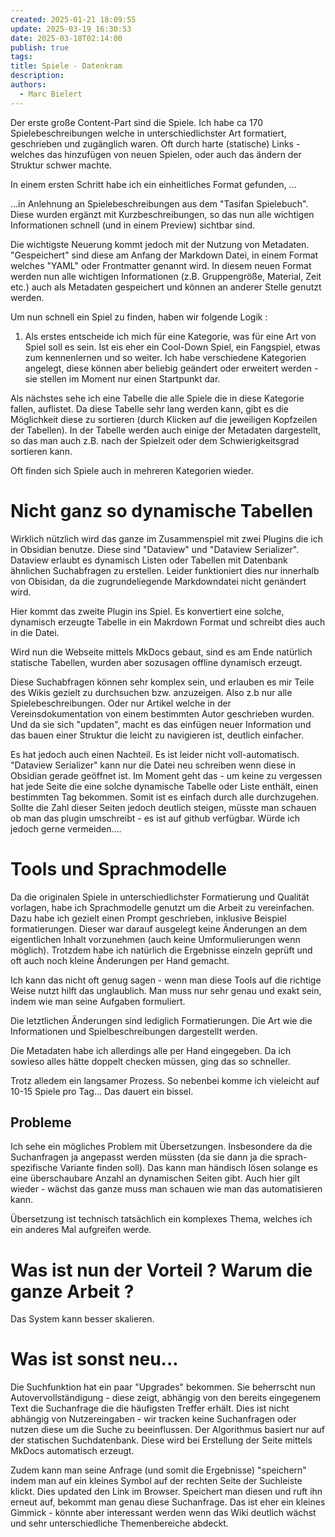 ```yaml
---
created: 2025-01-21 18:09:55
update: 2025-03-19 16:30:53
date: 2025-03-18T02:14:00
publish: true
tags: 
title: Spiele - Datenkram
description: 
authors:
  - Marc Bielert
---
```


Der erste große Content-Part sind die Spiele. Ich habe ca 170 Spielebeschreibungen welche in unterschiedlichster Art formatiert, geschrieben und zugänglich waren. Oft durch harte (statische) Links - welches das hinzufügen von neuen Spielen, oder auch das ändern der Struktur schwer machte.

In einem ersten Schritt habe ich ein einheitliches Format gefunden, ...
<!-- more -->
...in Anlehnung an Spielebeschreibungen aus dem  "Tasifan Spielebuch". Diese wurden ergänzt mit Kurzbeschreibungen, so das nun alle wichtigen Informationen schnell (und in einem Preview) sichtbar sind. 

Die wichtigste Neuerung kommt jedoch mit der Nutzung von Metadaten. "Gespeichert" sind diese am Anfang der Markdown Datei, in einem Format welches "YAML" oder Frontmatter genannt wird. 
In diesem neuen Format werden nun alle wichtigen Informationen (z.B. Gruppengröße, Material, Zeit etc.) auch als Metadaten gespeichert und können an anderer Stelle genutzt werden.

Um nun schnell ein Spiel zu finden, haben wir folgende Logik :
1. Als erstes entscheide ich mich für eine Kategorie, was für eine Art von Spiel soll es sein. Ist eis eher ein Cool-Down Spiel, ein Fangspiel, etwas zum kennenlernen und so weiter. Ich habe verschiedene Kategorien angelegt, diese können aber beliebig geändert oder erweitert werden - sie stellen im Moment nur einen Startpunkt dar.
   
 Als nächstes sehe ich eine Tabelle die alle Spiele die in diese Kategorie fallen, auflistet. Da diese Tabelle sehr lang werden kann, gibt es die Möglichkeit diese zu sortieren (durch Klicken auf die jeweiligen Kopfzeilen der Tabellen). In der Tabelle werden auch einige der Metadaten dargestellt, so das man auch z.B. nach der Spielzeit oder dem Schwierigkeitsgrad sortieren kann.
 
 Oft finden sich Spiele auch in mehreren Kategorien wieder.

# Nicht ganz so dynamische Tabellen

Wirklich nützlich wird das ganze im Zusammenspiel mit zwei Plugins die ich in Obsidian benutze. Diese sind "Dataview" und "Dataview Serializer".
Dataview erlaubt es dynamisch Listen oder Tabellen mit Datenbank ähnlichen Suchabfragen zu erstellen. Leider funktioniert dies nur innerhalb von Obisidan, da die zugrundeliegende Markdowndatei nicht genändert wird.

Hier kommt das zweite Plugin ins Spiel. Es konvertiert eine solche, dynamisch erzeugte Tabelle in ein Makrdown Format und schreibt dies auch in die Datei.

Wird nun die Webseite mittels MkDocs gebaut, sind es am Ende natürlich statische Tabellen, wurden aber sozusagen offline dynamisch erzeugt.

Diese Suchabfragen können sehr komplex sein, und erlauben es mir Teile des Wikis gezielt zu durchsuchen bzw. anzuzeigen. Also z.b nur alle Spielebeschreibungen. Oder nur Artikel welche in der Vereinsdokumentation von einem bestimmten Autor geschrieben wurden.
Und da sie sich "updaten", macht es das einfügen neuer Information und das bauen einer Struktur die leicht zu navigieren ist, deutlich einfacher.

Es hat jedoch auch einen Nachteil. Es ist leider nicht voll-automatisch. "Dataview Serializer" kann nur die Datei neu schreiben wenn diese in Obsidian gerade geöffnet ist. Im Moment geht das - um keine zu vergessen hat jede Seite die eine solche dynamische Tabelle oder Liste enthält, einen bestimmten Tag bekommen. Somit ist es einfach durch alle durchzugehen. Sollte die Zahl dieser Seiten jedoch deutlich steigen, müsste man schauen ob man das plugin umschreibt - es ist auf github verfügbar. Würde ich jedoch gerne vermeiden....

# Tools und Sprachmodelle

Da die originalen Spiele in unterschiedlichster Formatierung und Qualität vorlagen, habe ich Sprachmodelle genutzt um die Arbeit zu vereinfachen. Dazu habe ich gezielt einen Prompt geschrieben, inklusive Beispiel formatierungen. Dieser war darauf ausgelegt keine Änderungen an dem eigentlichen Inhalt vorzunehmen (auch keine Umformulierungen wenn möglich). Trotzdem habe ich natürlich die Ergebnisse einzeln geprüft und oft auch noch kleine Änderungen per Hand gemacht.

Ich kann das nicht oft genug sagen - wenn man diese Tools auf die richtige Weise nutzt hilft das unglaublich. Man muss nur sehr genau und exakt sein, indem wie man seine Aufgaben formuliert.

Die letztlichen Änderungen sind lediglich Formatierungen. Die Art wie die Informationen und Spielbeschreibungen dargestellt werden.

Die Metadaten habe ich allerdings alle per Hand eingegeben. Da ich sowieso alles hätte doppelt checken müssen, ging das so schneller.

Trotz alledem ein langsamer Prozess. So nebenbei komme ich vieleicht auf 10-15 Spiele pro Tag... Das dauert ein bissel.

## Probleme

Ich sehe ein mögliches Problem mit Übersetzungen. Insbesondere da die Suchanfragen ja angepasst werden müssten (da sie dann ja die sprach-spezifische Variante finden soll). Das kann man händisch lösen solange es eine überschaubare Anzahl an dynamischen Seiten gibt. 
Auch hier gilt wieder - wächst das ganze muss man schauen wie man das automatisieren kann.

Übersetzung ist technisch tatsächlich ein komplexes Thema, welches ich ein anderes Mal aufgreifen werde.

# Was ist nun der Vorteil ? Warum die ganze Arbeit ?

Das System kann besser skalieren.

# Was ist sonst neu...
Die Suchfunktion hat ein paar "Upgrades" bekommen.
Sie beherrscht nun Autovervollständigung - diese zeigt, abhängig von den bereits eingegenem Text die Suchanfrage die die häufigsten Treffer erhält. Dies ist nicht abhängig von Nutzereingaben - wir tracken keine Suchanfragen oder nutzen diese um die Suche zu beeinflussen.
Der Algorithmus basiert nur auf der statischen Suchdatenbank. Diese wird bei Erstellung der Seite mittels MkDocs automatisch erzeugt.

Zudem kann man seine Anfrage (und somit die Ergebnisse) "speichern" indem man auf ein kleines Symbol auf der rechten Seite der Suchleiste klickt. Dies updated den Link im Browser. Speichert man diesen und ruft ihn erneut auf, bekommt man genau diese Suchanfrage.
Das ist eher ein kleines Gimmick - könnte aber interessant werden wenn das Wiki deutlich wächst und sehr unterschiedliche Themenbereiche abdeckt.